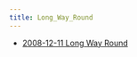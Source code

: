 ```yaml
---
title: Long_Way_Round
---
```



- [2008-12-11 Long Way Round](./../../../../d/2008/12/11/【TV】Long_Way_Round.md)




